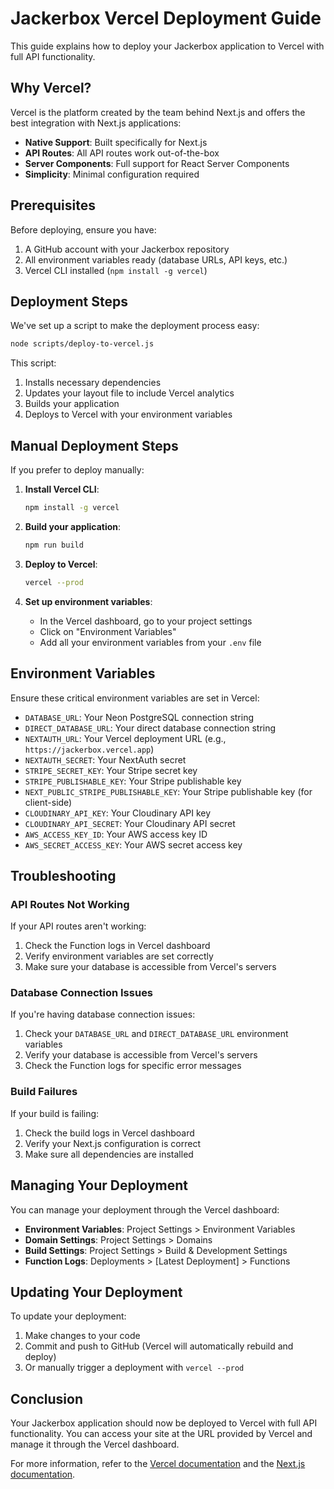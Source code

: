 # Jackerbox Vercel Deployment Guide

This guide explains how to deploy your Jackerbox application to Vercel with full API functionality.

## Why Vercel?

Vercel is the platform created by the team behind Next.js and offers the best integration with Next.js applications:

- **Native Support**: Built specifically for Next.js
- **API Routes**: All API routes work out-of-the-box
- **Server Components**: Full support for React Server Components
- **Simplicity**: Minimal configuration required

## Prerequisites

Before deploying, ensure you have:

1. A GitHub account with your Jackerbox repository
2. All environment variables ready (database URLs, API keys, etc.)
3. Vercel CLI installed (`npm install -g vercel`)

## Deployment Steps

We've set up a script to make the deployment process easy:

```bash
node scripts/deploy-to-vercel.js
```

This script:
1. Installs necessary dependencies
2. Updates your layout file to include Vercel analytics
3. Builds your application
4. Deploys to Vercel with your environment variables

## Manual Deployment Steps

If you prefer to deploy manually:

1. **Install Vercel CLI**:
   ```bash
   npm install -g vercel
   ```

2. **Build your application**:
   ```bash
   npm run build
   ```

3. **Deploy to Vercel**:
   ```bash
   vercel --prod
   ```

4. **Set up environment variables**:
   - In the Vercel dashboard, go to your project settings
   - Click on "Environment Variables"
   - Add all your environment variables from your `.env` file

## Environment Variables

Ensure these critical environment variables are set in Vercel:

- `DATABASE_URL`: Your Neon PostgreSQL connection string
- `DIRECT_DATABASE_URL`: Your direct database connection string
- `NEXTAUTH_URL`: Your Vercel deployment URL (e.g., `https://jackerbox.vercel.app`)
- `NEXTAUTH_SECRET`: Your NextAuth secret
- `STRIPE_SECRET_KEY`: Your Stripe secret key
- `STRIPE_PUBLISHABLE_KEY`: Your Stripe publishable key
- `NEXT_PUBLIC_STRIPE_PUBLISHABLE_KEY`: Your Stripe publishable key (for client-side)
- `CLOUDINARY_API_KEY`: Your Cloudinary API key
- `CLOUDINARY_API_SECRET`: Your Cloudinary API secret
- `AWS_ACCESS_KEY_ID`: Your AWS access key ID
- `AWS_SECRET_ACCESS_KEY`: Your AWS secret access key

## Troubleshooting

### API Routes Not Working

If your API routes aren't working:

1. Check the Function logs in Vercel dashboard
2. Verify environment variables are set correctly
3. Make sure your database is accessible from Vercel's servers

### Database Connection Issues

If you're having database connection issues:

1. Check your `DATABASE_URL` and `DIRECT_DATABASE_URL` environment variables
2. Verify your database is accessible from Vercel's servers
3. Check the Function logs for specific error messages

### Build Failures

If your build is failing:

1. Check the build logs in Vercel dashboard
2. Verify your Next.js configuration is correct
3. Make sure all dependencies are installed

## Managing Your Deployment

You can manage your deployment through the Vercel dashboard:

- **Environment Variables**: Project Settings > Environment Variables
- **Domain Settings**: Project Settings > Domains
- **Build Settings**: Project Settings > Build & Development Settings
- **Function Logs**: Deployments > [Latest Deployment] > Functions

## Updating Your Deployment

To update your deployment:

1. Make changes to your code
2. Commit and push to GitHub (Vercel will automatically rebuild and deploy)
3. Or manually trigger a deployment with `vercel --prod`

## Conclusion

Your Jackerbox application should now be deployed to Vercel with full API functionality. You can access your site at the URL provided by Vercel and manage it through the Vercel dashboard.

For more information, refer to the [Vercel documentation](https://vercel.com/docs) and the [Next.js documentation](https://nextjs.org/docs/deployment). 